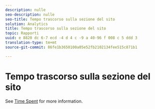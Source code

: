 ```yaml
---
description: nulle
seo-description: nulle
seo-title: Tempo trascorso sulla sezione del sito
solution: Analytics
title: Tempo trascorso sulla sezione del sito
topic: Rapporti
uuid: e 8820 dc 6-7 ecd -4 d 4 c -9 a 40-96 f 008 c 5 ddd 3
translation-type: tm+mt
source-git-commit: 86fe1b3650100a05e52fb2102134fee515c871b1

---
```



# Tempo trascorso sulla sezione del sito

See [Time Spent](../../../components/c-variables/c-metrics/metrics-time-spent.md#concept_1241109A742947C9B73E5E2CA2362559) for more information.

